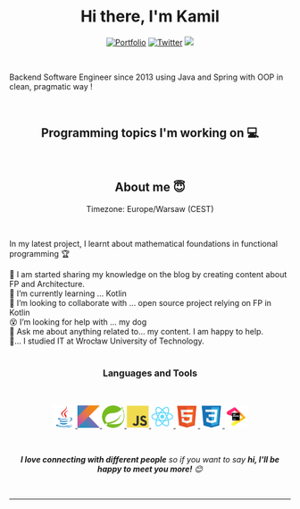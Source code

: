 <p>
  <h1 align="center">Hi there, I'm <b>Kamil</b></h1>
</p>
<p align="center">
  <a href="https://climoe.github.io/"><img src="https://img.shields.io/badge/Portfolio-FF33CC?style=for-the-badge&logoColor=white" alt="Portfolio" /></a>
  <a href="https://twitter.com/laserteg"><img src="https://img.shields.io/badge/Twitter-1DA1F2?style=for-the-badge&logo=twitter&logoColor=white" alt="Twitter" /></a>
  <a href="https://dev.to/climoe"><img src="https://img.shields.io/badge/dev.to-0A0A0A?style=for-the-badge&logo=dev.to&logoColor=white alt="Dev.to" /></a>
</p>
<br />

<p>Backend Software Engineer since 2013 using Java and Spring with OOP in clean, pragmatic way ! </p>
<br />

<h2 align="center">Programming topics I'm working on 💻</h2>
<br />

<h2 align="center">About me 😇</h2>

<p align="center">
  Timezone: Europe/Warsaw (CEST)
</p>
<br />

<p>In my latest project, I learnt about mathematical foundations in functional programming 🏆</p>

:muscle: I am started sharing my knowledge on the blog by creating content about FP and Architecture.<br />
:eyes: I’m currently learning ... Kotlin<br />
:raising_hand: I’m looking to collaborate with ... open source project relying on FP in Kotlin <br />
:dizzy_face: I’m looking for help with ... my dog<br />
💬 Ask me about anything related to... my content. I am happy to help.<br />
:ghost:... I studied IT at Wrocław University of Technology. <br />
<br />


<p><h3 align="center"> Languages and Tools</h3></p>
<br />

<p align="center">
  <a href="https://java.com/" target="_blank"> 
    <img src="https://raw.githubusercontent.com/devicons/devicon/master/icons/java/java-original.svg" alt="java" width="40" height="40"/>
  <a>
  <a href="https://kotlinlang.org/" target="_blank">
    <img src="https://raw.githubusercontent.com/devicons/devicon/master/icons/kotlin/kotlin-original.svg" alt="kotlin" width="40" height="40"/>
  </a>
  <a href="https://spring.io/" target="_blank">
    <img src="https://raw.githubusercontent.com/devicons/devicon/master/icons/spring/spring-original.svg" alt="spring" width="40" height="40"/>
  </a>
  <a href="https://developer.mozilla.org/en-US/docs/Web/JavaScript" target="_blank"> 
    <img src="https://raw.githubusercontent.com/devicons/devicon/master/icons/javascript/javascript-original.svg" alt="javascript" width="40" height="40"/>
  </a>
  <a href="https://reactjs.org/" target="_blank">
    <img src="https://raw.githubusercontent.com/devicons/devicon/master/icons/react/react-original.svg" alt="react" width="40" height="40"/>
  </a>
  <a href="https://www.w3.org/html/" target="_blank">
    <img src="https://raw.githubusercontent.com/devicons/devicon/master/icons/html5/html5-original.svg" alt="html5" width="40" height="40"/>
  </a>
  <a href="https://www.w3schools.com/css/" target="_blank"> 
    <img src="https://raw.githubusercontent.com/devicons/devicon/master/icons/css3/css3-original.svg" alt="css3" width="40" height="40"/> 
  </a>  
  <a href="https://www.jetbrains.com/" target="_blank">
    <img src="https://raw.githubusercontent.com/devicons/devicon/master/icons/jetbrains/jetbrains-original.svg" alt="jetbranis" width="40" height="40"/>
  </a>
</p>
<br />

<p align="center">
  <em><b>I love connecting with different people</b> so if you want to say <b>hi, I'll be happy to meet you more!</b> 😊</em>
</p>
<br />

---

<br />